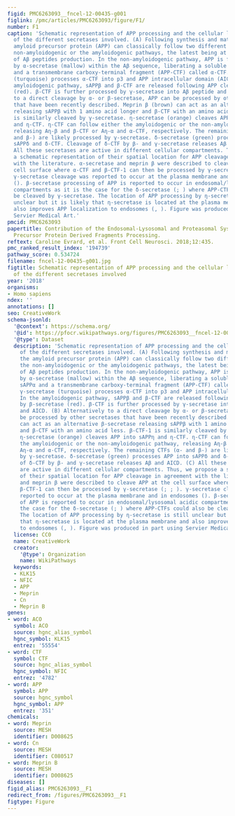 ```yaml
---
figid: PMC6263093__fncel-12-00435-g001
figlink: /pmc/articles/PMC6263093/figure/F1/
number: F1
caption: 'Schematic representation of APP processing and the cellular localization
  of the different secretases involved. (A) Following synthesis and maturation, the
  amyloid precursor protein (APP) can classically follow two different pathways: the
  non-amyloidogenic or the amyloidogenic pathways, the latest being at the origin
  of Aβ peptides production. In the non-amyloidogenic pathway, APP is first cleaved
  by α-secretase (mallow) within the Aβ sequence, liberating a soluble fragment sAPPα
  and a transmembrane carboxy-terminal fragment (APP-CTF) called α-CTF. Then, γ-secretase
  (turquoise) processes α-CTF into p3 and APP intracellular domain (AICD). In the
  amyloidogenic pathway, sAPPβ and β-CTF are released following APP cleavage by β-secretase
  (red). β-CTF is further processed by γ-secretase into Aβ peptide and AICD. (B) Alternatively
  to a direct cleavage by α- or β-secretase, APP can be processed by other secretases
  that have been recently described. Meprin β (brown) can act as an alternative β-secretase
  releasing sAPPβ with 1 amino acid longer and β-CTF with an amino acid less. β-CTF-1
  is similarly cleaved by γ-secretase. η-secretase (orange) cleaves APP into sAPPη
  and η-CTF. η-CTF can follow either the amyloidogenic or the non-amyloidogenic pathway,
  releasing Aη-β and β-CTF or Aη-α and α-CTF, respectively. The remaining CTFs (α-
  and β-) are likely processed by γ-secretase. δ-secretase (green) processes APP into
  sAPPδ and δ-CTF. Cleavage of δ-CTF by β- and γ-secretase releases Aβ and AICD. (C)
  All these secretases are active in different cellular compartments. Thus, we propose
  a schematic representation of their spatial location for APP cleavage in agreement
  with the literature. α-secretase and meprin β were described to cleave APP at the
  cell surface where α-CTF and β-CTF-1 can then be processed by γ-secretase (; ; ).
  γ-secretase cleavage was reported to occur at the plasma membrane and in endosomes
  (). β-secretase processing of APP is reported to occur in endosomal/lysosomal acidic
  compartments as it is the case for the δ-secretase (; ) where APP-CTFs could also
  be cleaved by γ-secretase. The location of APP processing by η-secretase is still
  unclear but it is likely that η-secretase is located at the plasma membrane and
  also improves APP localization to endosomes (, ). Figure was produced in part using
  Servier Medical Art.'
pmcid: PMC6263093
papertitle: Contribution of the Endosomal-Lysosomal and Proteasomal Systems in Amyloid-β
  Precursor Protein Derived Fragments Processing.
reftext: Caroline Evrard, et al. Front Cell Neurosci. 2018;12:435.
pmc_ranked_result_index: '194739'
pathway_score: 0.534724
filename: fncel-12-00435-g001.jpg
figtitle: Schematic representation of APP processing and the cellular localization
  of the different secretases involved
year: '2018'
organisms:
- Homo sapiens
ndex: ''
annotations: []
seo: CreativeWork
schema-jsonld:
  '@context': https://schema.org/
  '@id': https://pfocr.wikipathways.org/figures/PMC6263093__fncel-12-00435-g001.html
  '@type': Dataset
  description: 'Schematic representation of APP processing and the cellular localization
    of the different secretases involved. (A) Following synthesis and maturation,
    the amyloid precursor protein (APP) can classically follow two different pathways:
    the non-amyloidogenic or the amyloidogenic pathways, the latest being at the origin
    of Aβ peptides production. In the non-amyloidogenic pathway, APP is first cleaved
    by α-secretase (mallow) within the Aβ sequence, liberating a soluble fragment
    sAPPα and a transmembrane carboxy-terminal fragment (APP-CTF) called α-CTF. Then,
    γ-secretase (turquoise) processes α-CTF into p3 and APP intracellular domain (AICD).
    In the amyloidogenic pathway, sAPPβ and β-CTF are released following APP cleavage
    by β-secretase (red). β-CTF is further processed by γ-secretase into Aβ peptide
    and AICD. (B) Alternatively to a direct cleavage by α- or β-secretase, APP can
    be processed by other secretases that have been recently described. Meprin β (brown)
    can act as an alternative β-secretase releasing sAPPβ with 1 amino acid longer
    and β-CTF with an amino acid less. β-CTF-1 is similarly cleaved by γ-secretase.
    η-secretase (orange) cleaves APP into sAPPη and η-CTF. η-CTF can follow either
    the amyloidogenic or the non-amyloidogenic pathway, releasing Aη-β and β-CTF or
    Aη-α and α-CTF, respectively. The remaining CTFs (α- and β-) are likely processed
    by γ-secretase. δ-secretase (green) processes APP into sAPPδ and δ-CTF. Cleavage
    of δ-CTF by β- and γ-secretase releases Aβ and AICD. (C) All these secretases
    are active in different cellular compartments. Thus, we propose a schematic representation
    of their spatial location for APP cleavage in agreement with the literature. α-secretase
    and meprin β were described to cleave APP at the cell surface where α-CTF and
    β-CTF-1 can then be processed by γ-secretase (; ; ). γ-secretase cleavage was
    reported to occur at the plasma membrane and in endosomes (). β-secretase processing
    of APP is reported to occur in endosomal/lysosomal acidic compartments as it is
    the case for the δ-secretase (; ) where APP-CTFs could also be cleaved by γ-secretase.
    The location of APP processing by η-secretase is still unclear but it is likely
    that η-secretase is located at the plasma membrane and also improves APP localization
    to endosomes (, ). Figure was produced in part using Servier Medical Art.'
  license: CC0
  name: CreativeWork
  creator:
    '@type': Organization
    name: WikiPathways
  keywords:
  - KLK15
  - NFIC
  - APP
  - Meprin
  - Cn
  - Meprin B
genes:
- word: ACO
  symbol: ACO
  source: hgnc_alias_symbol
  hgnc_symbol: KLK15
  entrez: '55554'
- word: CTF
  symbol: CTF
  source: hgnc_alias_symbol
  hgnc_symbol: NFIC
  entrez: '4782'
- word: APP
  symbol: APP
  source: hgnc_symbol
  hgnc_symbol: APP
  entrez: '351'
chemicals:
- word: Meprin
  source: MESH
  identifier: D008625
- word: Cn
  source: MESH
  identifier: C080517
- word: Meprin B
  source: MESH
  identifier: D008625
diseases: []
figid_alias: PMC6263093__F1
redirect_from: /figures/PMC6263093__F1
figtype: Figure
---
```

